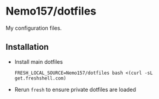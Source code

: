 Nemo157/dotfiles
================

My configuration files.

Installation
------------


* Install main dotfiles
  ````
  FRESH_LOCAL_SOURCE=Nemo157/dotfiles bash <(curl -sL get.freshshell.com)
  ````

* Rerun `fresh` to ensure private dotfiles are loaded

